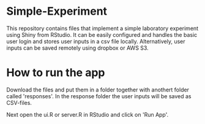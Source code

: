 # Simple-Experiment
This repository contains files that implement a simple laboratory experiment using Shiny from RStudio. 
It can be easily configured and handles the basic user login and stores user inputs in a csv file locally. Alternatively, user inputs can be saved remotely using dropbox or AWS S3.

How to run the app
===
Download the files and put them in a folder together with anothert folder called 'responses'. In the response folder the user inputs will be saved as CSV-files. 

Next open the ui.R or server.R in RStudio and click on 'Run App'.
